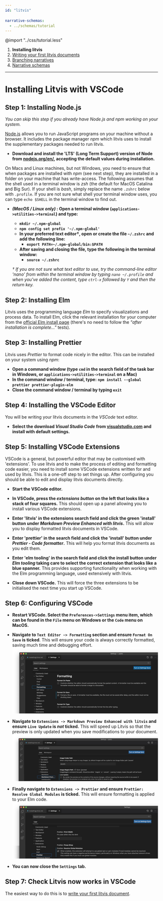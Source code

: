 ```yaml
---
id: "litvis"

narrative-schemas:
  - ../schemas/tutorial
---
```


@import "../css/tutorial.less"

1.  **Installing litvis**
1.  [Writing your first litvis documents](intro1.md)
1.  [Branching narratives](intro2.md)
1.  [Narrative schemas](intro3.md)

---

# Installing Litvis with VSCode

## Step 1: Installing Node.js

_You can skip this step if you already have Node.js and npm working on your system._

[Node.js](https://nodejs.org/en/) allows you to run JavaScript programs on your machine without a browser. It includes the package manager _npm_ which litvis uses to install the supplementary packages needed to run litvis.

- **Download and install the 'LTS' (Long Term Support) version of Node from [nodejs.org/en/](https://nodejs.org/en/), accepting the default values during installation.**

On Macs and Linux machines, but not Windows, you need to ensure that when packages are installed with _npm_ (see next step), they are installed in a folder on your machine that has write-access. The following assumes that the shell used in a terminal window is _zsh_ (the default for MacOS Catalina and Big Sur). If your shell is _bash_, simply replace the name `.zshrc` below with `.profile`. If you are not sure what shell your terminal window uses, you can type `echo $SHELL` in the terminal window to find out.

- **_(MacOS / Linux only)_ : Open a terminal window (`applications->utilities->terminal`) and type:**

  - **`mkdir ~/.npm-global`**
  - **`npm config set prefix '~/.npm-global'`**
  - **In your preferred text editor†, open or create the file `~/.zshrc` and add the following line:**
    - **`export PATH=~/.npm-global/bin:$PATH`**
  - **After saving and closing the file, type the following in the terminal window:**
    - **`source ~/.zshrc`**

  _† If you are not sure what text editor to use, try the command-line editor 'nano' from within the terminal window by typing `nano ~/.profile` and when you've added the content, type `ctrl-x` followed by `Y` and then the return key._

## Step 2: Installing Elm

Litvis uses the programming language _Elm_ to specify visualizations and process data. To install Elm, click the relevant installation for your computer from the [official Elm install page](https://guide.elm-lang.org/install/elm.html) (there's no need to follow the _"after installation is complete..."_ tests).

## Step 3: Installing Prettier

Litvis uses _Prettier_ to format code nicely in the editor. This can be installed on your system using _npm_:

- **Open a command window (type `cmd` in the search field of the task bar in Windows, or `applications->utilities->terminal` on a Mac)**
- **In the command window / terminal, type:**
  **`npm install --global prettier prettier-plugin-elm`**
- **Close the command window / terminal by typing `exit`**

## Step 4: Installing the VSCode Editor

You will be writing your litvis documents in the _VSCode_ text editor.

- **Select the download _Visual Studio Code_ from [visualstudio.com](https://code.visualstudio.com) and install with default settings.**

## Step 5: Installing VSCode Extensions

VSCode is a general, but powerful editor that may be customised with 'extensions'. To use litvis and to make the process of editing and formatting code easier, you need to install some VSCode extensions written for and used by litvis. This is a one-off step to set things up. After configuring you should be able to edit and display litvis documents directly.

- **Start the VSCode editor.**
- **In VSCode, press the _extensions button_ on the left that looks like a stack of four squares.** This should open up a panel allowing you to install various VSCode extensions.
- **Enter 'litvis' in the extensions search field and click the green 'install' button under _Markdown Preview Enhanced with litvis_.** This will allow you to display formatted litvis documents in VSCode.
- **Enter 'prettier' in the search field and click the 'install' button under _Prettier - Code formatter_.** This will help you format litvis documents as you edit them.
- **Enter 'elm tooling' in the search field and click the install button under _Elm tooling_ taking care to select the correct extension that looks like a blue spanner.** This provides supporting functionality when working with the Elm programming language, used extensively with litvis.

- **Close down VSCode.** This will force the three extensions to be initialised the next time you start up VSCode.

## Step 6: Configuring VSCode

- **Restart VSCode. Select the `Preferences->Settings` menu item, which can be found in the `File` menu on Windows or the `Code` menu on MacOS.**

- **Navigate to `Text Editor -> Formatting` section and ensure `Format On Save` is ticked**. This will ensure your code is always correctly formatted, saving much time and debugging effort.
  ![VSCode settings](images/vsCodeSettings1.jpg)

- **Navigate to `Extensions -> Markdown Preview Enhanced with litvis` and ensure `Live Update` is _not_ ticked.** This will speed up Litvis so that the preview is only updated when you save modifications to your document.
  ![VSCode settings](images/vsCodeSettings2.jpg)

- **Finally navigate to `Extensions -> Prettier` and ensure `Prettier: Resolve Global Modules` is ticked.** This will ensure formatting is applied to your Elm code.
  ![VSCode settings](images/vsCodeSettings3.jpg)

- **You can now close the `Settings` tab.**

## Step 7: Check Litvis now works in VSCode

The easiest way to do this is to [write your first litvis document](intro1.md).
